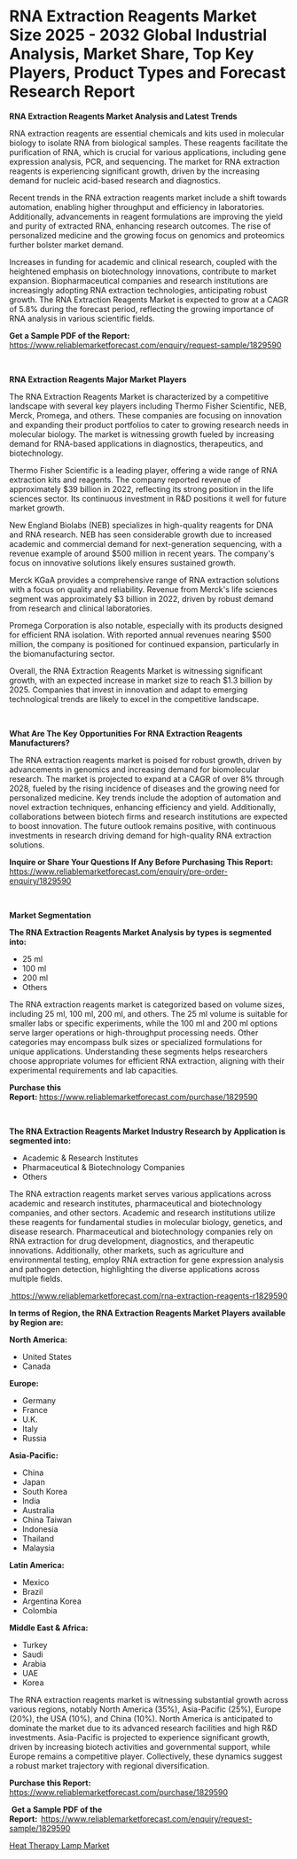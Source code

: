 <p><h1>RNA Extraction Reagents Market Size 2025 - 2032 Global Industrial Analysis, Market Share, Top Key Players, Product Types and Forecast Research Report</h1></p><p><strong>RNA Extraction Reagents Market Analysis and Latest Trends</strong></p>
<p><p>RNA extraction reagents are essential chemicals and kits used in molecular biology to isolate RNA from biological samples. These reagents facilitate the purification of RNA, which is crucial for various applications, including gene expression analysis, PCR, and sequencing. The market for RNA extraction reagents is experiencing significant growth, driven by the increasing demand for nucleic acid-based research and diagnostics.</p><p>Recent trends in the RNA extraction reagents market include a shift towards automation, enabling higher throughput and efficiency in laboratories. Additionally, advancements in reagent formulations are improving the yield and purity of extracted RNA, enhancing research outcomes. The rise of personalized medicine and the growing focus on genomics and proteomics further bolster market demand.</p><p>Increases in funding for academic and clinical research, coupled with the heightened emphasis on biotechnology innovations, contribute to market expansion. Biopharmaceutical companies and research institutions are increasingly adopting RNA extraction technologies, anticipating robust growth. The RNA Extraction Reagents Market is expected to grow at a CAGR of 5.8% during the forecast period, reflecting the growing importance of RNA analysis in various scientific fields.</p></p>
<p><strong>Get a Sample PDF of the Report:&nbsp;</strong> <a href="https://www.reliablemarketforecast.com/enquiry/request-sample/1829590?utm_campaign=3282&utm_medium=2&utm_source=Github&utm_content=ia&utm_term=04032025&utm_id=rna-extraction-reagents">https://www.reliablemarketforecast.com/enquiry/request-sample/1829590</a></p>
<p>&nbsp;</p>
<p><strong>RNA Extraction Reagents Major Market Players</strong></p>
<p><p>The RNA Extraction Reagents Market is characterized by a competitive landscape with several key players including Thermo Fisher Scientific, NEB, Merck, Promega, and others. These companies are focusing on innovation and expanding their product portfolios to cater to growing research needs in molecular biology. The market is witnessing growth fueled by increasing demand for RNA-based applications in diagnostics, therapeutics, and biotechnology.</p><p>Thermo Fisher Scientific is a leading player, offering a wide range of RNA extraction kits and reagents. The company reported revenue of approximately $39 billion in 2022, reflecting its strong position in the life sciences sector. Its continuous investment in R&D positions it well for future market growth.</p><p>New England Biolabs (NEB) specializes in high-quality reagents for DNA and RNA research. NEB has seen considerable growth due to increased academic and commercial demand for next-generation sequencing, with a revenue example of around $500 million in recent years. The company's focus on innovative solutions likely ensures sustained growth.</p><p>Merck KGaA provides a comprehensive range of RNA extraction solutions with a focus on quality and reliability. Revenue from Merck's life sciences segment was approximately $3 billion in 2022, driven by robust demand from research and clinical laboratories.</p><p>Promega Corporation is also notable, especially with its products designed for efficient RNA isolation. With reported annual revenues nearing $500 million, the company is positioned for continued expansion, particularly in the biomanufacturing sector.</p><p>Overall, the RNA Extraction Reagents Market is witnessing significant growth, with an expected increase in market size to reach $1.3 billion by 2025. Companies that invest in innovation and adapt to emerging technological trends are likely to excel in the competitive landscape.</p></p>
<p>&nbsp;</p>
<p><strong>What Are The Key Opportunities For RNA Extraction Reagents Manufacturers?</strong></p>
<p><p>The RNA extraction reagents market is poised for robust growth, driven by advancements in genomics and increasing demand for biomolecular research. The market is projected to expand at a CAGR of over 8% through 2028, fueled by the rising incidence of diseases and the growing need for personalized medicine. Key trends include the adoption of automation and novel extraction techniques, enhancing efficiency and yield. Additionally, collaborations between biotech firms and research institutions are expected to boost innovation. The future outlook remains positive, with continuous investments in research driving demand for high-quality RNA extraction solutions.</p></p>
<p><strong>Inquire or Share Your Questions If Any Before Purchasing This Report:</strong> <a href="https://www.reliablemarketforecast.com/enquiry/pre-order-enquiry/1829590?utm_campaign=3282&utm_medium=2&utm_source=Github&utm_content=ia&utm_term=04032025&utm_id=rna-extraction-reagents">https://www.reliablemarketforecast.com/enquiry/pre-order-enquiry/1829590</a></p>
<p>&nbsp;</p>
<p><strong>Market Segmentation</strong></p>
<p><strong>The RNA Extraction Reagents Market Analysis by types is segmented into:</strong></p>
<p><ul><li>25 ml</li><li>100 ml</li><li>200 ml</li><li>Others</li></ul></p>
<p><p>The RNA extraction reagents market is categorized based on volume sizes, including 25 ml, 100 ml, 200 ml, and others. The 25 ml volume is suitable for smaller labs or specific experiments, while the 100 ml and 200 ml options serve larger operations or high-throughput processing needs. Other categories may encompass bulk sizes or specialized formulations for unique applications. Understanding these segments helps researchers choose appropriate volumes for efficient RNA extraction, aligning with their experimental requirements and lab capacities.</p></p>
<p><strong>Purchase this Report:&nbsp;</strong><a href="https://www.reliablemarketforecast.com/purchase/1829590?utm_campaign=3282&utm_medium=2&utm_source=Github&utm_content=ia&utm_term=04032025&utm_id=rna-extraction-reagents">https://www.reliablemarketforecast.com/purchase/1829590</a></p>
<p>&nbsp;</p>
<p><strong>The RNA Extraction Reagents Market Industry Research by Application is segmented into:</strong></p>
<p><ul><li>Academic & Research Institutes</li><li>Pharmaceutical & Biotechnology Companies</li><li>Others</li></ul></p>
<p><p>The RNA extraction reagents market serves various applications across academic and research institutes, pharmaceutical and biotechnology companies, and other sectors. Academic and research institutions utilize these reagents for fundamental studies in molecular biology, genetics, and disease research. Pharmaceutical and biotechnology companies rely on RNA extraction for drug development, diagnostics, and therapeutic innovations. Additionally, other markets, such as agriculture and environmental testing, employ RNA extraction for gene expression analysis and pathogen detection, highlighting the diverse applications across multiple fields.</p></p>
<p><a href="https://www.reliablemarketforecast.com/rna-extraction-reagents-r1829590?utm_campaign=3282&utm_medium=2&utm_source=Github&utm_content=ia&utm_term=04032025&utm_id=rna-extraction-reagents">&nbsp;https://www.reliablemarketforecast.com/rna-extraction-reagents-r1829590</a></p>
<p><strong>In terms of Region, the RNA Extraction Reagents Market Players available by Region are:</strong></p>
<p>
    <p> <strong> North America: </strong>
        <ul>
            <li>United States</li>
            <li>Canada</li>
        </ul>
        </p> 
    <p> <strong> Europe: </strong>
        <ul>
            <li>Germany</li>
            <li>France</li>
            <li>U.K.</li>
            <li>Italy</li>
            <li>Russia</li>
        </ul>
        </p> 
    <p> <strong> Asia-Pacific: </strong>
        <ul>
            <li>China</li>
            <li>Japan</li>
            <li>South Korea</li>
            <li>India</li>
            <li>Australia</li>
            <li>China Taiwan</li>
            <li>Indonesia</li>
            <li>Thailand</li>
            <li>Malaysia</li>
        </ul>
        </p> 
    <p> <strong> Latin America: </strong>
        <ul>
            <li>Mexico</li>
            <li>Brazil</li>
            <li>Argentina Korea</li>
            <li>Colombia</li>
        </ul>
        </p> 
    <p> <strong> Middle East & Africa: </strong>
        <ul>
            <li>Turkey</li>
            <li>Saudi</li>
            <li>Arabia</li>
            <li>UAE</li>
            <li>Korea</li>
        </ul>
    </p>
    </p>
<p><p>The RNA extraction reagents market is witnessing substantial growth across various regions, notably North America (35%), Asia-Pacific (25%), Europe (20%), the USA (10%), and China (10%). North America is anticipated to dominate the market due to its advanced research facilities and high R&D investments. Asia-Pacific is projected to experience significant growth, driven by increasing biotech activities and governmental support, while Europe remains a competitive player. Collectively, these dynamics suggest a robust market trajectory with regional diversification.</p></p>
<p><strong>Purchase this Report: </strong><a href="https://www.reliablemarketforecast.com/purchase/1829590?utm_campaign=3282&utm_medium=2&utm_source=Github&utm_content=ia&utm_term=04032025&utm_id=rna-extraction-reagents">https://www.reliablemarketforecast.com/purchase/1829590</a></p>
<p>&nbsp;<strong>Get a Sample PDF of the Report:&nbsp;&nbsp;</strong><a href="https://www.reliablemarketforecast.com/enquiry/request-sample/1829590?utm_campaign=3282&utm_medium=2&utm_source=Github&utm_content=ia&utm_term=04032025&utm_id=rna-extraction-reagents">https://www.reliablemarketforecast.com/enquiry/request-sample/1829590</a></p>
<p><strong></strong></p>
<p><p><a href="https://github.com/denbelnmer50/Market-Research-Report-List-1/blob/main/heat-therapy-lamp-market.md?utm_campaign=3282&utm_medium=2&utm_source=Github&utm_content=ia&utm_term=04032025&utm_id=rna-extraction-reagents">Heat Therapy Lamp Market</a></p></p>